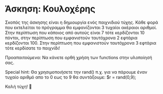 # Άσκηση: Κουλοχέρης
Σκοπός της άσκησης είναι η δημιουργία ενός παιχνιδιού τύχης. Κάθε φορά που εκτελείται το πρόγραμμα θα εμφανίζονται 3 τυχαίοι ακέραιοι αριθμοί. Στην περίπτωση που κάποιος από αυτούς είναι 7 τότε κερδίζονται 10 πόντοι, στην περίπτωση που εμφανιστούν ταυτόχρονα 2 εφτάρια κερδίζονται 100. Στην περίπτωση που εμφανιστούν ταυτόχρονα 3 εφτάρια τότε κερδίσατε το παιχνίδι!

Προαπαιτούμενα: Να κάνετε ορθή χρήση των functions στην υλοποίησή σας.

Special hint: Θα χρησιμοποιήσετε την rand() π.χ. για να πάρουμε έναν τυχαίο αριθμό απο το 0 εως το 9 θα συντάξουμε: $r = rand(0,9);

Καλή τύχη! 💪

<!--

<html>
<head>
	<title>Slot Machine v2</title>
</head>
<body>

<?php

function slotmachine($r1, $r2, $r3)
{

	echo "<h1>$r1 - $r2 - $r3</h1>";

	if($r1 == 7 && $r2 == 7 && $r3 == 7)
	{
		echo "1000!!!";
	}
	elseif($r1 == 7 && $r2 == 7 || $r1 == 7 && $r3 == 7 || $r2 == 7 && $r3 == 7)
	{
		echo "100";
	}
	elseif($r1 == 7 || $r2 == 7 || $r3 == 7)
	{
		echo "10";
	}
}


$r1 = rand(0,9);
$r2 = rand(0,9);
$r3 = rand(0,9);


slotmachine($r1, $r2, $r3);


?>

</body>
</html>
-->
